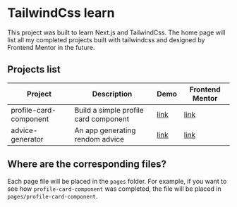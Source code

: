# TailwindCss learn

This project was built to learn Next.js and TailwindCss. The home page will list all my completed projects built with tailwindcss and designed by Frontend Mentor in the future.

## Projects list

| Project                | Description                           | Demo                                                                | Frontend Mentor                                                                   |
| ---------------------- | ------------------------------------- | ------------------------------------------------------------------- | --------------------------------------------------------------------------------- |
| profile-card-component | Build a simple profile card component | [link](https://tailwindcss-learn.vercel.app/profile-card-component) | [link](https://www.frontendmentor.io/challenges/profile-card-component-cfArpWshJ) |
| advice-generator       | An app generating rendom advice       | [link](https://tailwindcss-learn.vercel.app/advice-generator)       | [link](https://www.frontendmentor.io/challenges/advice-generator-app-QdUG-13db)   |

## Where are the corresponding files?

Each page file will be placed in the `pages` folder. For example, if you want to see how `profile-card-component` was completed, the file will be placed in `pages/profile-card-component`.
